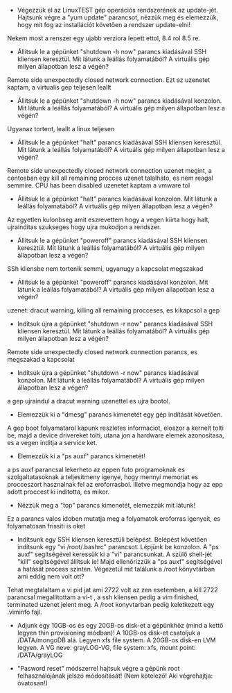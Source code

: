 - Végezzük el az LinuxTEST gép operációs rendszerének az update-jét. Hajtsunk végre a "yum update" parancsot, nézzük meg és elemezzük, hogy mit fog az installációt követően a rendszer update-elni!

Nekem most a renszer egy ujabb verziora lepett ettol, 8.4 rol 8.5 re.

- Állítsuk le a gépünket "shutdown -h now" parancs kiadásával SSH kliensen keresztül. Mit látunk a leállás folyamatából? A virtuális gép milyen állapotban lesz a végén?

Remote side unexpectedly closed network connection. Ezt az uzenetet kaptam, a virtualis gep teljesen leallt

- Állítsuk le a gépünket "shutdown -h now" parancs kiadásával konzolon. Mit látunk a leállás folyamatából? A virtuális gép milyen állapotban lesz a végén?

Ugyanaz tortent, leallt a linux teljesen

- Állítsuk le a gépünket "halt" parancs kiadásával SSH kliensen keresztül. Mit látunk a leállás folyamatából? A virtuális gép milyen állapotban lesz a végén?

Remote side unexpectedly closed network connection uzenet megint, a centosban egy kill all remaining procces uzenet talalhato, es nem reagal semmire. CPU has been disabled uzenetet kaptam a vmware tol

- Állítsuk le a gépünket "halt" parancs kiadásával konzolon. Mit látunk a leállás folyamatából? A virtuális gép milyen állapotban lesz a végén?

Az egyetlen kulonbseg amit eszrevettem hogy a vegen kiirta hogy halt, ujrainditas szukseges hogy ujra mukodjon a rendszer.

- Állítsuk le a gépünket "poweroff" parancs kiadásával SSH kliensen keresztül. Mit látunk a leállás folyamatából? A virtuális gép milyen állapotban lesz a végén?

SSh kliensbe nem tortenik semmi, ugyanugy a kapcsolat megszakad

- Állítsuk le a gépünket "poweroff" parancs kiadásával konzolon. Mit látunk a leállás folyamatából? A virtuális gép milyen állapotban lesz a végén?

uzenet: dracut warning, killing all remaining procceses, es kikapcsol a gep

- Indítsuk újra a gépünket "shutdown -r now" parancs kiadásával SSH kliensen keresztül. Mit látunk a leállás folyamatából? A virtuális gép milyen állapotban lesz a végén?



Remote side unexpectedly closed network connection parancs, es megszakad a kapcsolat

- Indítsuk újra a gépünket "shutdown -r now" parancs kiadásával konzolon. Mit látunk a leállás folyamatából? A virtuális gép milyen állapotban lesz a végén?

a gep ujraindul a dracut warning uzenettel es ujra bootol. 

- Elemezzük ki a "dmesg" parancs kimenetét egy gép indítását követően.

A gep boot folyamatarol kapunk reszletes informaciot, eloszor a kernelt tolti be, majd a device drivereket tolti, utana jon a hardware elemek azonositasa, es a vegen inditja a service ket. 

- Elemezzük ki a "ps auxf" parancs kimenetét!

a ps auxf parancsal lekerheto az eppen futo programoknak es szolgaltatasoknak a teljesitmeny igenye, hogy mennyi memoriat es procceszort hasznalnak fel az eroforrasbol.
Illetve megmondja hogy az epp adott proccest ki inditotta, es mikor.

- Nézzük meg a "top" parancs kimenetét, elemezzük mit látunk!

Ez a parancs valos idoben mutatja meg a folyamatok eroforras igenyeit, es folyamatosan frissiti is oket

- Indítsunk egy SSH kliensen keresztüli belépést. Belépést követően indítsunk egy "vi /root/.bashrc" parancsot. Lépjünk be konzolon. A "ps auxf" segítségével keressük ki a "vi" parancsunkat. A szülő shell-jét "kill" segítségével állítsuk le! Majd ellenőrizzük a "ps auxf" segítségével a hatását process szinten. Végezetül mit találunk a /root könyvtárban ami eddig nem volt ott?

Tehat megtalaltam a vi pid jat ami 2722 volt az zen esetemben, a kill 2722 parancsal megallitottam a vi-t , a ssh kliensen pedig a vim finished, terminated uzenet jelent meg. A /root konyvtarban pedig keletkezett egy .viminfo fajl.

- Adjunk egy 10GB-os és egy 20GB-os disk-et a gépünkhöz (mind a kettő legyen thin provisioning módban)! A 10GB-os disk-et csatoljuk a /DATA/mongoDB alá. Legyen xfs file system. A 20GB-os disk-en LVM legyen. A VG neve: grayLOG-VG, file system: xfs, mount point: /DATA/grayLOG

- "Pasword reset" módszerrel hajtsuk végre a gépünk root felhasználójának jelszó módosítását! (Nem kötelező! Aki végrehajtja: óvatosan!)